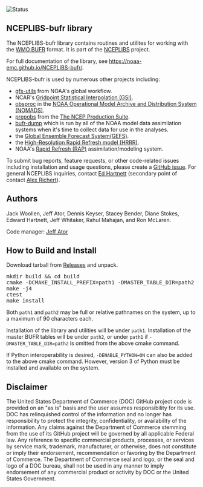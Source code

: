 ![Status](https://github.com/NOAA-EMC/NCEPLIBS-bufr/workflows/Build%20and%20Test/badge.svg)

## NCEPLIBS-bufr library

The NCEPLIBS-bufr library contains routines and utilites for working
with the [WMO
BUFR](https://library.wmo.int/index.php?lvl=notice_display&id=10684#.Y70OSNLMJH7)
format. It is part of the
[NCEPLIBS](https://github.com/NOAA-EMC/NCEPLIBS) project.

For full documentation of the library, see https://noaa-emc.github.io/NCEPLIBS-bufr/.

NCEPLIBS-bufr is used by numerous other projects including:
- [gfs-utils](https://github.com/NOAA-EMC/gfs-utils) from NOAA's global
  workflow.
- NCAR's [Gridpoint Statistical Interpolation
  (GSI)](https://ral.ucar.edu/solutions/products/gridpoint-statistical-interpolation-gsi).
- [obsproc](https://github.com/NOAA-EMC/obsproc) in the [NOAA
  Operational Model Archive and Distribution System (NOMADS)](https://nomads.ncep.noaa.gov/).
- [prepobs](https://github.com/NOAA-EMC/prepobs) from the [The NCEP Production Suite](https://www.nco.ncep.noaa.gov/pmb/prod_overview/).
- [bufr-dump](https://github.com/NOAA-EMC/bufr-dump) which is run by
  all of the NOAA model data assimilation systems when it's time to
  collect data for use in the analyses.
- the [Global Ensemble Forecast
  System(GEFS)](https://www.ncei.noaa.gov/products/weather-climate-models/global-ensemble-forecast).
- the [High-Resolution Rapid Refresh model
  (HRRR)](https://rapidrefresh.noaa.gov/hrrr/).
- NOAA's [Rapid Refresh (RAP)](https://rapidrefresh.noaa.gov/) assimilation/modeling system.

To submit bug reports, feature requests, or other code-related issues including installation and usage questions, please create a [GitHub issue](https://github.com/NOAA-EMC/NCEPLIBS-bufr/issues). For general NCEPLIBS inquiries, contact [Ed Hartnett](edward.hartnett@noaa.gov) (secondary point of contact [Alex Richert](mailto:alexander.richert@noaa.gov)).

## Authors

Jack Woollen, Jeff Ator, Dennis Keyser, Stacey Bender, Diane Stokes, Edward Hartnett,
Jeff Whitaker, Rahul Mahajan, and Ron McLaren.

Code manager: [Jeff Ator](mailto:jeff.ator@noaa.gov)

## How to Build and Install

Download tarball from
[Releases](https://github.com/NOAA-EMC/NCEPLIBS-bufr/releases) and
unpack.

<pre>
mkdir build && cd build
cmake -DCMAKE_INSTALL_PREFIX=path1 -DMASTER_TABLE_DIR=path2 ..
make -j4
ctest
make install
</pre>

Both `path1` and `path2` may be full or relative pathnames
on the system, up to a maximum of 90 characters each.

Installation of the library and utilities will be under `path1`.
Installation of the master BUFR tables will be under `path2`, or
under `path1` if `-DMASTER_TABLE_DIR=path2` is omitted
from the above cmake command.

If Python interoperability is desired, `-DENABLE_PYTHON=ON` can also
be added to the above cmake command.  However, version 3 of Python
must be installed and available on the system.

## Disclaimer

The United States Department of Commerce (DOC) GitHub project code is
provided on an "as is" basis and the user assumes responsibility for
its use. DOC has relinquished control of the information and no longer
has responsibility to protect the integrity, confidentiality, or
availability of the information. Any claims against the Department of
Commerce stemming from the use of its GitHub project will be governed
by all applicable Federal law. Any reference to specific commercial
products, processes, or services by service mark, trademark,
manufacturer, or otherwise, does not constitute or imply their
endorsement, recommendation or favoring by the Department of
Commerce. The Department of Commerce seal and logo, or the seal and
logo of a DOC bureau, shall not be used in any manner to imply
endorsement of any commercial product or activity by DOC or the United
States Government.
